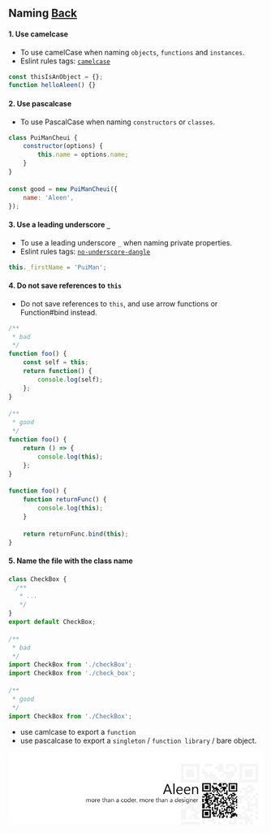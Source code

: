 ## Naming [**Back**](./../README.md)

#### 1. Use camelcase

- To use camelCase when naming `objects`, `functions` and `instances`.
- Eslint rules tags: [`camelcase`](http://eslint.org/docs/rules/camelcase.html)

```js
const thisIsAnObject = {};
function helloAleen() {}
```

#### 2. Use pascalcase

- To use PascalCase when naming `constructors` or `classes`.

```js
class PuiManCheui {
    constructor(options) {
        this.name = options.name;
    }
}

const good = new PuiManCheui({
    name: 'Aleen',
});
```

#### 3. Use a leading underscore `_`

- To use a leading underscore `_` when naming private properties.
- Eslint rules tags: [`no-underscore-dangle`](http://eslint.org/docs/rules/no-underscore-dangle.html)

```js
this._firstName = 'PuiMan';
```

#### 4. Do not save references to `this`

- Do not save references to `this`, and use arrow functions or Function#bind instead.

```js
/**
 * bad
 */
function foo() {
    const self = this;
    return function() {
        console.log(self);
    };
}

/**
 * good
 */
function foo() {
    return () => {
        console.log(this);
    };
}

function foo() {
    function returnFunc() {
        console.log(this);
    }
    
    return returnFunc.bind(this);
}
```

#### 5. Name the file with the class name

```js
class CheckBox {
  /**
   * ...
   */
}
export default CheckBox;

/**
 * bad
 */
import CheckBox from './checkBox';
import CheckBox from './check_box';

/**
 * good
 */
import CheckBox from './CheckBox';
```

- use camlcase to export a `function`
- use pascalcase to export a `singleton` / `function library` / bare object.

<a href="http://aleen42.github.io/" target="_blank" ><img src="./../pic/tail.gif"></a>